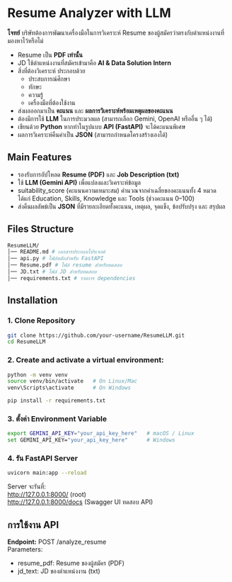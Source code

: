 # Resume Analyzer with LLM

**โจทย์**
บริษัทต้องการพัฒนาเครื่องมือในการวิเคราะห์ Resume ของผู้สมัครว่าตรงกับตำแหน่งงานที่มองหาไว้หรือไม่  
- Resume เป็น **PDF เท่านั้น**  
- JD ใช้ตำแหน่งงานที่สมัครเข้ามาคือ **AI & Data Solution Intern**  
- สิ่งที่ต้องวิเคราะห์ ประกอบด้วย  
  - ประสบการณ์ศึกษา  
  - ทักษะ  
  - ความรู้  
  - เครื่องมือที่ต้องใช้งาน  
- ส่งผลออกมาเป็น **คะแนน** และ **ผลการวิเคราะห์พร้อมเหตุผลของคะแนน**  
- ต้องมีการใช้ **LLM** ในการประมวลผล (สามารถเลือก Gemini, OpenAI หรืออื่น ๆ ได้)  
- เขียนด้วย **Python** หากทำในรูปแบบ **API (FastAPI)** จะได้คะแนนพิเศษ  
- ผลการวิเคราะห์คืนค่าเป็น **JSON** (สามารถกำหนดโครงสร้างเองได้)  

## Main Features
- รองรับการอัปโหลด **Resume (PDF)** และ **Job Description (txt)**  
- ใช้ **LLM (Gemini API)** เพื่อแปลงและวิเคราะห์ข้อมูล  
- suitability_score (คะแนนความเหมาะสม) คำนวณจากค่าเฉลี่ยของคะแนนทั้ง 4 หมวด  
  ได้แก่ Education, Skills, Knowledge และ Tools (ช่วงคะแนน 0–100)
- ส่งคืนผลลัพธ์เป็น **JSON** ที่มีรายละเอียดทั้งคะแนน, เหตุผล, จุดแข็ง, ข้อปรับปรุง และ สรุปผล  

## Files Structure
```bash
ResumeLLM/
│── README.md # เอกสารประกอบโปรเจกต์
│── api.py # ไฟล์หลักสำหรับ FastAPI
│── Resume.pdf # ไฟล์ resume สำหรับทดสอบ
│── JD.txt # ไฟล์ JD สำหรับทดสอบ
│── requirements.txt # รายการ dependencies
```
## Installation
### 1. Clone Repository
```bash
git clone https://github.com/your-username/ResumeLLM.git
cd ResumeLLM
```
### 2. Create and activate a virtual environment:
```bash
python -m venv venv
source venv/bin/activate   # On Linux/Mac
venv\Scripts\activate      # On Windows

pip install -r requirements.txt
```
### 3. ตั้งค่า Environment Variable
```bash
export GEMINI_API_KEY="your_api_key_here"   # macOS / Linux
set GEMINI_API_KEY="your_api_key_here"      # Windows
```
### 4. รัน FastAPI Server
```bash
uvicorn main:app --reload
```
Server จะรันที่:  
http://127.0.0.1:8000/ (root)  
http://127.0.0.1:8000/docs (Swagger UI ทดสอบ API)

## การใช้งาน API
**Endpoint:**
POST /analyze_resume  
Parameters:  
- resume_pdf: Resume ของผู้สมัคร (PDF)
- jd_text: JD ของตำแหน่งงาน (txt)

